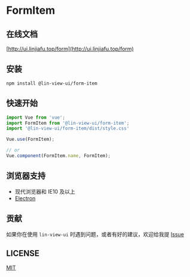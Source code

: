 # FormItem


## 在线文档

[http://ui.linjiafu.top/form](http://ui.linjiafu.top/form)


## 安装

```
npm install @lin-view-ui/form-item
```

## 快速开始

```javascript
import Vue from 'vue';
import FormItem from '@lin-view-ui/form-item';
import '@lin-view-ui/form-item/dist/style.css'

Vue.use(FormItem);

// or
Vue.component(FormItem.name, FormItem);
```

## 浏览器支持

- 现代浏览器和 IE10 及以上
- [Electron](http://electron.atom.io/)

## 贡献

如果你在使用 `lin-view-ui` 时遇到问题，或者有好的建议，欢迎给我提 [Issue](https://github.com/c10342/lin-view-ui/issues)

## LICENSE

[MIT](https://github.com/c10342/lin-view-ui/blob/master/LICENSE)
